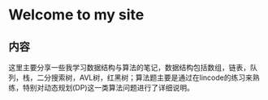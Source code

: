 # Welcome to my site

## 内容

这里主要分享一些我学习数据结构与算法的笔记，数据结构包括数组，链表，队列，栈，二分搜索树，AVL树，红黑树；算法题主要是通过在lincode的练习来熟练，特别对动态规划(DP)这一类算法问题进行了详细说明。


<script type="text/javascript" async
  src="https://cdnjs.cloudflare.com/ajax/libs/mathjax/2.7.5/MathJax.js?config=TeX-MML-AM_CHTML">
</script>
<script type="text/x-mathjax-config">
MathJax.Hub.Config({
  tex2jax: {inlineMath: [['$','$'], ['\\(','\\)']]}
});
</script>
